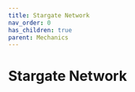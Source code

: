 ```yaml
---
title: Stargate Network
nav_order: 0
has_children: true
parent: Mechanics
---
```


# Stargate Network